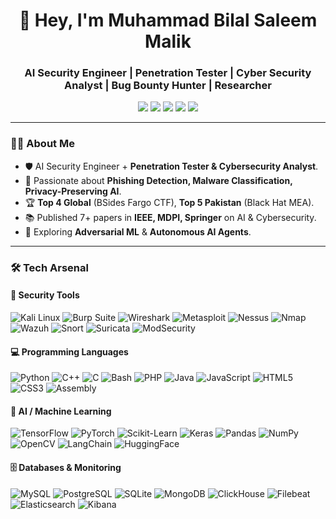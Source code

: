 <h1 align="center">👋 Hey, I'm Muhammad Bilal Saleem Malik</h1>
<h3 align="center">AI Security Engineer | Penetration Tester | Cyber Security Analyst | Bug Bounty Hunter | Researcher</h3>

<p align="center">
  <a href="https://0xbilalsaleem.vercel.app"><img src="https://img.shields.io/badge/Portfolio-000000?style=for-the-badge&logo=vercel&logoColor=white"></a>
  <a href="mailto:muhammadbilalsaleemmalik@gmail.com"><img src="https://img.shields.io/badge/Email-D14836?style=for-the-badge&logo=gmail&logoColor=white"></a>
  <a href="https://www.linkedin.com/in/bilalsaleem01"><img src="https://img.shields.io/badge/LinkedIn-0A66C2?style=for-the-badge&logo=linkedin&logoColor=white"></a>
  <a href="https://scholar.google.com/citations?user=TFoks5wAAAAJ&hl=en"><img src="https://img.shields.io/badge/Google_Scholar-4285F4?style=for-the-badge&logo=google-scholar&logoColor=white"></a>
  <a href="https://www.researchgate.net/profile/Bilal-Saleem-11"><img src="https://img.shields.io/badge/ResearchGate-00CCBB?style=for-the-badge&logo=researchgate&logoColor=white"></a>
</p>

---

### 👨‍💻 About Me
- 🛡️ AI Security Engineer + **Penetration Tester & Cybersecurity Analyst**.  
- 🎯 Passionate about **Phishing Detection, Malware Classification, Privacy-Preserving AI**.  
- 🏆 **Top 4 Global** (BSides Fargo CTF), **Top 5 Pakistan** (Black Hat MEA).  
- 📚 Published 7+ papers in **IEEE, MDPI, Springer** on AI & Cybersecurity.  
- 🌱 Exploring **Adversarial ML** & **Autonomous AI Agents**.  

---

### 🛠️ Tech Arsenal  

#### 🔐 Security Tools  
![Kali Linux](https://img.shields.io/badge/Kali_Linux-557C94?style=for-the-badge&logo=kali-linux&logoColor=white)
![Burp Suite](https://img.shields.io/badge/Burp_Suite-FE7438?style=for-the-badge&logo=burp-suite&logoColor=white)
![Wireshark](https://img.shields.io/badge/Wireshark-1679A7?style=for-the-badge&logo=wireshark&logoColor=white)
![Metasploit](https://img.shields.io/badge/Metasploit-2E8B57?style=for-the-badge&logo=metasploit&logoColor=white)
![Nessus](https://img.shields.io/badge/Nessus-000000?style=for-the-badge&logo=tenable&logoColor=white)
![Nmap](https://img.shields.io/badge/Nmap-4682B4?style=for-the-badge&logo=nmap&logoColor=white)
![Wazuh](https://img.shields.io/badge/Wazuh-0058A9?style=for-the-badge&logo=wazuh&logoColor=white)
![Snort](https://img.shields.io/badge/Snort-CC0000?style=for-the-badge&logo=snort&logoColor=white)
![Suricata](https://img.shields.io/badge/Suricata-FF6600?style=for-the-badge&logo=suricata&logoColor=white)
![ModSecurity](https://img.shields.io/badge/ModSecurity-003366?style=for-the-badge&logo=owasp&logoColor=white)

#### 💻 Programming Languages  
![Python](https://img.shields.io/badge/Python-3776AB?style=for-the-badge&logo=python&logoColor=white)
![C++](https://img.shields.io/badge/C++-00599C?style=for-the-badge&logo=cplusplus&logoColor=white)
![C](https://img.shields.io/badge/C-03599C?style=for-the-badge&logo=c&logoColor=white)
![Bash](https://img.shields.io/badge/Bash-121011?style=for-the-badge&logo=gnu-bash&logoColor=white)
![PHP](https://img.shields.io/badge/PHP-777BB4?style=for-the-badge&logo=php&logoColor=white)
![Java](https://img.shields.io/badge/Java-007396?style=for-the-badge&logo=java&logoColor=white)
![JavaScript](https://img.shields.io/badge/JavaScript-F7DF1E?style=for-the-badge&logo=javascript&logoColor=black)
![HTML5](https://img.shields.io/badge/HTML5-E34F26?style=for-the-badge&logo=html5&logoColor=white)
![CSS3](https://img.shields.io/badge/CSS3-1572B6?style=for-the-badge&logo=css3&logoColor=white)
![Assembly](https://img.shields.io/badge/Assembly-6E4C13?style=for-the-badge&logoColor=white)

#### 🤖 AI / Machine Learning  
![TensorFlow](https://img.shields.io/badge/TensorFlow-FF6F00?style=for-the-badge&logo=tensorflow&logoColor=white)
![PyTorch](https://img.shields.io/badge/PyTorch-EE4C2C?style=for-the-badge&logo=pytorch&logoColor=white)
![Scikit-Learn](https://img.shields.io/badge/Scikit_Learn-F7931E?style=for-the-badge&logo=scikit-learn&logoColor=white)
![Keras](https://img.shields.io/badge/Keras-D00000?style=for-the-badge&logo=keras&logoColor=white)
![Pandas](https://img.shields.io/badge/Pandas-150458?style=for-the-badge&logo=pandas&logoColor=white)
![NumPy](https://img.shields.io/badge/Numpy-013243?style=for-the-badge&logo=numpy&logoColor=white)
![OpenCV](https://img.shields.io/badge/OpenCV-5C3EE8?style=for-the-badge&logo=opencv&logoColor=white)
![LangChain](https://img.shields.io/badge/LangChain-1D1D1D?style=for-the-badge&logo=chainlink&logoColor=white)
![HuggingFace](https://img.shields.io/badge/HuggingFace-FFD21E?style=for-the-badge&logo=huggingface&logoColor=black)

#### 🗄️ Databases & Monitoring  
![MySQL](https://img.shields.io/badge/MySQL-4479A1?style=for-the-badge&logo=mysql&logoColor=white)
![PostgreSQL](https://img.shields.io/badge/PostgreSQL-336791?style=for-the-badge&logo=postgresql&logoColor=white)
![SQLite](https://img.shields.io/badge/SQLite-003B57?style=for-the-badge&logo=sqlite&logoColor=white)
![MongoDB](https://img.shields.io/badge/MongoDB-47A248?style=for-the-badge&logo=mongodb&logoColor=white)
![ClickHouse](https://img.shields.io/badge/ClickHouse-FFCC00?style=for-the-badge&logo=clickhouse&logoColor=black)
![Filebeat](https://img.shields.io/badge/Filebeat-005571?style=for-the-badge&logo=elastic&logoColor=white)
![Elasticsearch](https://img.shields.io/badge/Elasticsearch-005571?style=for-the-badge&logo=elasticsearch&logoColor=white)
![Kibana](https://img.shields.io/badge/Kibana-005571?style=for-the-badge&logo=kibana&logoColor=white)
